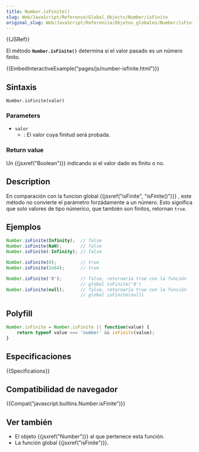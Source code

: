 ```yaml
---
title: Number.isFinite()
slug: Web/JavaScript/Reference/Global_Objects/Number/isFinite
original_slug: Web/JavaScript/Referencia/Objetos_globales/Number/isFinite
---
```


{{JSRef}}

El método **`Number.isFinite()`** determina si el valor pasado es un número finito.

{{EmbedInteractiveExample("pages/js/number-isfinite.html")}}

## Sintaxis

```
Number.isFinite(valor)
```

### Parameters

- `valor`
  - : El valor cuya finitud será probada.

### Return value

Un {{jsxref("Boolean")}} indicando si el valor dado es finito o no.

## Description

En comparación con la funcion global {{jsxref("isFinite", "isFinite()")}} , este método no convierte el parámetro forzádamente a un número. Esto significa que solo valores de tipo númerico, que también son finitos, retornan `true`.

## Ejemplos

```js
Number.isFinite(Infinity);  // false
Number.isFinite(NaN);       // false
Number.isFinite(-Infinity); // false

Number.isFinite(0);         // true
Number.isFinite(2e64);      // true

Number.isFinite('0');       // false, retornaría true con la función
                            // global isFinite('0')
Number.isFinite(null);      // false, retornaría true con la función
                            // global isFinite(null)
```

## Polyfill

```js
Number.isFinite = Number.isFinite || function(value) {
    return typeof value === 'number' && isFinite(value);
}
```

## Especificaciones

{{Specifications}}

## Compatibilidad de navegador

{{Compat("javascript.builtins.Number.isFinite")}}

## Ver también

- El objeto {{jsxref("Number")}} al que pertenece esta función.
- La función global {{jsxref("isFinite")}}.
